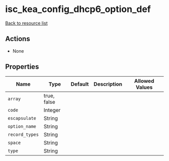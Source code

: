 # isc_kea_config_dhcp6_option_def

[Back to resource list](../README.md#resources)

## Actions

- None

## Properties

| Name           | Type        | Default | Description | Allowed Values |
| -------------- | ----------- | ------- | ----------- | -------------- |
| `array`        | true, false |         |             |                |
| `code`         | Integer     |         |             |                |
| `escapsulate`  | String      |         |             |                |
| `option_name`  | String      |         |             |                |
| `record_types` | String      |         |             |                |
| `space`        | String      |         |             |                |
| `type`         | String      |         |             |                |
